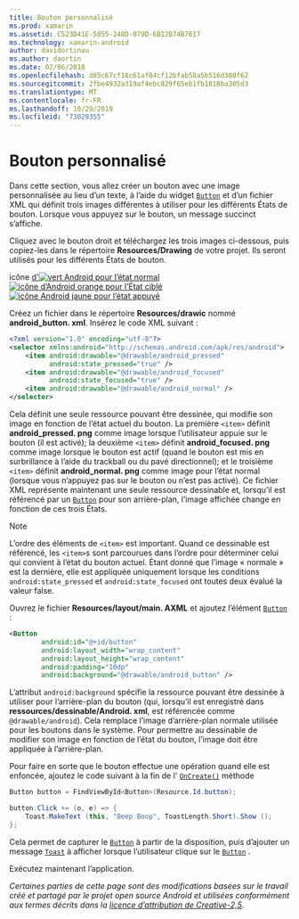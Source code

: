 ```yaml
---
title: Bouton personnalisé
ms.prod: xamarin
ms.assetid: C523D41E-5855-248D-079D-6B12B74B7617
ms.technology: xamarin-android
author: davidortinau
ms.author: daortin
ms.date: 02/06/2018
ms.openlocfilehash: d85c67cf18c61af04cf12bfab58a5b516d380f62
ms.sourcegitcommit: 2fbe4932a319af4ebc829f65eb1fb1816ba305d3
ms.translationtype: MT
ms.contentlocale: fr-FR
ms.lasthandoff: 10/29/2019
ms.locfileid: "73029355"
---
```

# <a name="custom-button"></a>Bouton personnalisé

Dans cette section, vous allez créer un bouton avec une image personnalisée au lieu d’un texte, à l’aide du widget [`Button`](xref:Android.Widget.Button) et d’un fichier XML qui définit trois images différentes à utiliser pour les différents États de bouton. Lorsque vous appuyez sur le bouton, un message succinct s’affiche.

Cliquez avec le bouton droit et téléchargez les trois images ci-dessous, puis copiez-les dans le répertoire **Resources/Drawing** de votre projet. Ils seront utilisés pour les différents États de bouton.

 icône [d'![vert Android pour l’état normal](custom-button-images/android-normal.png)](custom-button-images/android-normal.png#lightbox) [![icône d’Android orange pour l’État ciblé](custom-button-images/android-focused.png)](custom-button-images/android-focused.png#lightbox) [![icône Android jaune pour l’état appuyé](custom-button-images/android-pressed.png)](custom-button-images/android-pressed.png#lightbox)

Créez un fichier dans le répertoire **Resources/drawic** nommé **android_button. xml**. Insérez le code XML suivant :

```xml
<?xml version="1.0" encoding="utf-8"?>
<selector xmlns:android="http://schemas.android.com/apk/res/android">
    <item android:drawable="@drawable/android_pressed"
          android:state_pressed="true" />
    <item android:drawable="@drawable/android_focused"
          android:state_focused="true" />
    <item android:drawable="@drawable/android_normal" />
</selector>
```

Cela définit une seule ressource pouvant être dessinée, qui modifie son image en fonction de l’état actuel du bouton. La première `<item>` définit **android_pressed. png** comme image lorsque l’utilisateur appuie sur le bouton (il est activé); la deuxième `<item>` définit **android_focused. png** comme image lorsque le bouton est actif (quand le bouton est mis en surbrillance à l’aide du trackball ou du pavé directionnel); et le troisième `<item>` définit **android_normal. png** comme image pour l’état normal (lorsque vous n’appuyez pas sur le bouton ou n’est pas activé). Ce fichier XML représente maintenant une seule ressource dessinable et, lorsqu’il est référencé par un [`Button`](xref:Android.Widget.Button) pour son arrière-plan, l’image affichée change en fonction de ces trois États.

> [!NOTE]
> L’ordre des éléments de `<item>` est important. Quand ce dessinable est référencé, les `<item>`s sont parcourues dans l’ordre pour déterminer celui qui convient à l’état du bouton actuel.
> Étant donné que l’image « normale » est la dernière, elle est appliquée uniquement lorsque les conditions `android:state_pressed` et `android:state_focused` ont toutes deux évalué la valeur false.

Ouvrez le fichier **Resources/layout/main. AXML** et ajoutez l’élément [`Button`](xref:Android.Widget.Button) :

```xml
<Button
        android:id="@+id/button"
        android:layout_width="wrap_content"
        android:layout_height="wrap_content"
        android:padding="10dp"
        android:background="@drawable/android_button" />
```

L’attribut `android:background` spécifie la ressource pouvant être dessinée à utiliser pour l’arrière-plan du bouton (qui, lorsqu’il est enregistré dans **ressources/dessinable/Android. xml**, est référencée comme `@drawable/android`). Cela remplace l’image d’arrière-plan normale utilisée pour les boutons dans le système. Pour permettre au dessinable de modifier son image en fonction de l’état du bouton, l’image doit être appliquée à l’arrière-plan.

Pour faire en sorte que le bouton effectue une opération quand elle est enfoncée, ajoutez le code suivant à la fin de l' [`OnCreate()`](xref:Android.App.Activity.OnCreate*)
méthode

```csharp
Button button = FindViewById<Button>(Resource.Id.button);

button.Click += (o, e) => {
    Toast.MakeText (this, "Beep Boop", ToastLength.Short).Show ();
};
```

Cela permet de capturer le [`Button`](xref:Android.Widget.Button) à partir de la disposition, puis d’ajouter un message [`Toast`](xref:Android.Widget.Toast) à afficher lorsque l’utilisateur clique sur le [`Button`](xref:Android.Widget.Button) .

Exécutez maintenant l’application.

*Certaines parties de cette page sont des modifications basées sur le travail créé et partagé par le projet open source Android et utilisées conformément aux termes décrits dans la*
[*licence d’attribution de Creative-2,5*](https://creativecommons.org/licenses/by/2.5/).
